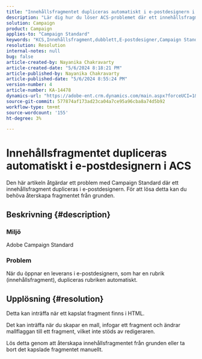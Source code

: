 ```yaml
---
title: "Innehållsfragmentet dupliceras automatiskt i e-postdesignern i ACS"
description: "Lär dig hur du löser ACS-problemet där ett innehållsfragment dupliceras på grund av ett kapslat fragment i HTML."
solution: Campaign
product: Campaign
applies-to: "Campaign Standard"
keywords: "KCS,Innehållsfragment,dubblett,E-postdesigner,Campaign Standard, ACS"
resolution: Resolution
internal-notes: null
bug: false
article-created-by: Nayanika Chakravarty
article-created-date: "5/6/2024 8:18:21 PM"
article-published-by: Nayanika Chakravarty
article-published-date: "5/6/2024 8:55:24 PM"
version-number: 4
article-number: KA-14478
dynamics-url: "https://adobe-ent.crm.dynamics.com/main.aspx?forceUCI=1&pagetype=entityrecord&etn=knowledgearticle&id=231607c5-e50b-ef11-9f8a-6045bd0065b6"
source-git-commit: 577874af173ad23ca04a7ce95a96cba8a74d5b92
workflow-type: tm+mt
source-wordcount: '155'
ht-degree: 3%

---
```


# Innehållsfragmentet dupliceras automatiskt i e-postdesignern i ACS


Den här artikeln åtgärdar ett problem med Campaign Standard där ett innehållsfragment dupliceras i e-postdesignern. För att lösa detta kan du behöva återskapa fragmentet från grunden.

## Beskrivning {#description}


### <b>Miljö</b>

Adobe Campaign Standard

### <b>Problem</b>

När du öppnar en leverans i e-postdesignern, som har en rubrik (innehållsfragment), dupliceras rubriken automatiskt.


## Upplösning {#resolution}


Detta kan inträffa när ett kapslat fragment finns i HTML.

Det kan inträffa när du skapar en mall, infogar ett fragment och ändrar mallflaggan till ett fragment, vilket inte stöds av redigeraren.

Lös detta genom att återskapa innehållsfragmentet från grunden eller ta bort det kapslade fragmentet manuellt.
